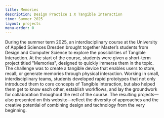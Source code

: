 ```yaml
---
title: Memories
description: Design Practice 1 X Tangible Interaction
time: Summer 2025
layout: projects
menu-order: 0
---
```


During the summer term 2025, an interdisciplinary course at the University of Applied Sciences Dresden brought together Master’s students from Design and Computer Science to explore the possibilities of Tangible Interaction. At the start of the course, students were given a short-term project titled "Memories", designed to quickly immerse them in the topic. The challenge was to create a tangible device that enables users to store, recall, or generate memories through physical interaction. Working in small, interdisciplinary teams, students developed rapid prototypes that not only introduced them to core concepts of Tangible Interaction, but also helped them get to know each other, establish workflows, and lay the groundwork for collaboration throughout the rest of the course. The resulting projects—also presented on this website—reflect the diversity of approaches and the creative potential of combining design and technology from the very beginning.
